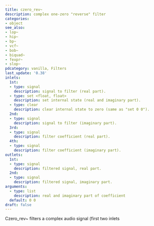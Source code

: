 ```yaml
---
title: czero_rev~
description: complex one-zero "reverse" filter
categories:
- object
see_also:
- lop~
- hip~
- bp~
- vcf~
- bob~
- biquad~
- fexpr~
- slop~
pdcategory: vanilla, Filters
last_update: '0.38'
inlets:
  1st:
  - type: signal
    description: signal to filter (real part).
  - type: set <float, float>
    description: set internal state (real and imaginary part).
  - type: clear
    description: clear internal state to zero (same as "set 0 0").
  2nd:
  - type: signal
    description: signal to filter (imaginary part).
  3rd:
  - type: signal
    description: filter coefficient (real part).
  4th:
  - type: signal
    description: filter coefficient (imaginary part).
outlets:
  1st:
  - type: signal
    description: filtered signal, real part.
  2nd:
  - type: signal
    description: filtered signal, imaginary part.
arguments:
  - type: list
    description: real and imaginary part of coefficient 
  default: 0 0
draft: false
---
```

Czero_rev~ filters a complex audio signal (first two inlets
